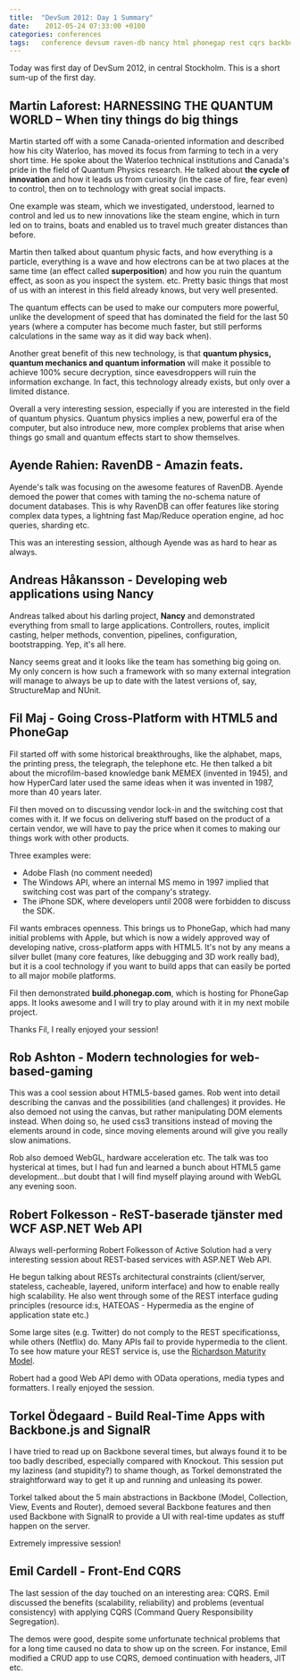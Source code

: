 ```yaml
---
title:  "DevSum 2012: Day 1 Summary"
date:    2012-05-24 07:33:00 +0100
categories: conferences
tags: 	conference devsum raven-db nancy html phonegap rest cqrs backbone signalr
---
```



Today was first day of DevSum 2012, in central Stockholm. This is a short sum-up
of the first day. 


## Martin Laforest: HARNESSING THE QUANTUM WORLD – When tiny things do big things

Martin started off with a some Canada-oriented information and described how his
city Waterloo, has moved its focus from farming to tech in a very short time. He
spoke about the Waterloo technical institutions and Canada's pride in the field
of Quantum Physics research. He talked about **the cycle of innovation** and how
it leads us from curiosity (in the case of fire, fear even) to control, then on
to technology with great social impacts.

One example was steam, which we investigated, understood, learned to control and
led us to new innovations like the steam engine, which in turn led on to trains,
boats and enabled us to travel much greater distances than before.

Martin then talked about quantum physic facts, and how everything is a particle,
everything is a wave and how electrons can be at two places at the same time (an
effect called **superposition**) and how you ruin the quantum effect, as soon as
you inspect the system. etc. Pretty basic things that most of us with an interest
in this field already knows, but very well presented.

The quantum effects can be used to make our computers more powerful, unlike the
development of speed that has dominated the field for the last 50 years (where a
computer has become much faster, but still performs calculations in the same way
as it did way back when).

Another great benefit of this new technology, is that **quantum physics, quantum 
mechanics and quantum information** will make it possible to achieve 100% secure
decryption, since eavesdroppers will ruin the information exchange. In fact, this
technology already exists, but only over a limited distance.

Overall a very interesting session, especially if you are interested in the field
of quantum physics. Quantum physics implies a new, powerful era of the computer,
but also introduce new, more complex problems that arise when things go small and
quantum effects start to show themselves.



## Ayende Rahien: RavenDB - Amazin feats.

Ayende's talk was focusing on the awesome features of RavenDB. Ayende demoed the
power that comes with taming the no-schema nature of document databases. This is
why RavenDB can offer features like storing complex data types, a lightning fast
Map/Reduce operation engine, ad hoc queries, sharding etc.

This was an interesting session, although Ayende was as hard to hear as always.



## Andreas Håkansson - Developing web applications using Nancy

Andreas talked about his darling project, **Nancy** and demonstrated everything
from small to large applications. Controllers, routes, implicit casting, helper
methods, convention, pipelines, configuration, bootstrapping. Yep, it's all here.

Nancy seems great and it looks like the team has something big going on. My only
concern is how such a framework with so many external integration will manage to
always be up to date with the latest versions of, say, StructureMap and NUnit.



## Fil Maj - Going Cross-Platform with HTML5 and PhoneGap

Fil started off with some historical breakthroughs, like the alphabet, maps, the
printing press, the telegraph, the telephone etc. He then talked a bit about the
microfilm-based knowledge bank MEMEX (invented in 1945), and how HyperCard later
used the same ideas when it was invented in 1987, more than 40 years later.

Fil then moved on to discussing vendor lock-in and the switching cost that comes
with it. If we focus on delivering stuff based on the product of a certain vendor,
we will have to pay the price when it comes to making our things work with other
products.

Three examples were:

* Adobe Flash (no comment needed)
* The Windows API, where an internal MS memo in 1997 implied that switching cost
was part of the company's strategy.
* The iPhone SDK, where developers until 2008 were forbidden to discuss the SDK.

Fil wants embraces openness. This brings us to PhoneGap, which had many initial
problems with Apple, but which is now a widely approved way of developing native,
cross-platform apps with HTML5. It's not by any means a silver bullet (many core
features, like debugging and 3D work really bad), but it is a cool technology if
you want to build apps that can easily be ported to all major mobile platforms.

Fil then demonstrated **build.phonegap.com**, which is hosting for PhoneGap apps.
It looks awesome and I will try to play around with it in my next mobile project.

Thanks Fil, I really enjoyed your session!



## Rob Ashton - Modern technologies for web-based-gaming

This was a cool session about HTML5-based games. Rob went into detail describing
the canvas and the possibilities (and challenges) it provides. He also demoed not
using the canvas, but rather manipulating DOM elements instead. When doing so, he
used css3 transitions instead of moving the elements around in code, since moving
elements around will give you really slow animations.

Rob also demoed WebGL, hardware acceleration etc. The talk was too hysterical at
times, but I had fun and learned a bunch about HTML5 game development...but doubt
that I will find myself playing around with WebGL any evening soon.



## Robert Folkesson - ReST-baserade tjänster med WCF ASP.NET Web API

Always well-performing Robert Folkesson of Active Solution had a very interesting
session about REST-based services with ASP.NET Web API.

He begun talking about RESTs architectural constraints (client/server, stateless,
cacheable, layered, uniform interface) and how to enable really high scalability.
He also went through some of the REST interface guding principles (resource id:s,
HATEOAS - Hypermedia as the engine of application state etc.)

Some large sites (e.g. Twitter) do not comply to the REST specificationss, while
others (Netflix) do. Many APIs fail to provide hypermedia to the client. To see
how mature your REST service is, use the [Richardson Maturity Model](https://martinfowler.com/articles/richardsonMaturityModel.html). 

Robert had a good Web API demo with OData operations, media types and formatters.
I really enjoyed the session.



## Torkel Ödegaard - Build Real-Time Apps with Backbone.js and SignalR

I have tried to read up on Backbone several times, but always found it to be too
badly described, especially compared with Knockout. This session put my laziness
(and stupidity?) to shame though, as Torkel demonstrated the straightforward way
to get it up and running and unleasing its power.

Torkel talked about the 5 main abstractions in Backbone (Model, Collection, View,
Events and Router), demoed several Backbone features and then used Backbone with
SignalR to provide a UI with real-time updates as stuff happen on the server.

Extremely impressive session!



## Emil Cardell - Front-End CQRS

The last session of the day touched on an interesting area: CQRS. Emil discussed
the benefits (scalability, reliability) and problems (eventual consistency) with
applying CQRS (Command Query Responsibility Segregation).

The demos were good, despite some unfortunate technical problems that for a long
time caused no data to show up on the screen. For instance, Emil modified a CRUD
app to use CQRS, demoed continuation with headers, JIT etc.




